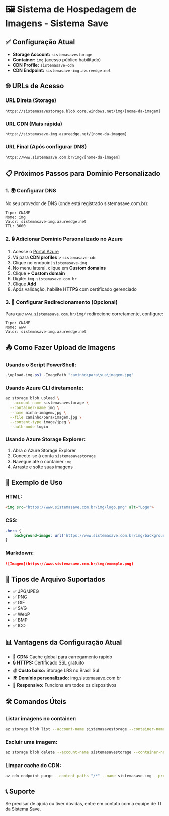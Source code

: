 # 🖼️ Sistema de Hospedagem de Imagens - Sistema Save

## ✅ **Configuração Atual**

- **Storage Account:** `sistemasavestorage`
- **Container:** `img` (acesso público habilitado)
- **CDN Profile:** `sistemasave-cdn`
- **CDN Endpoint:** `sistemasave-img.azureedge.net`

## 🌐 **URLs de Acesso**

### URL Direta (Storage)
```
https://sistemasavestorage.blob.core.windows.net/img/[nome-da-imagem]
```

### URL CDN (Mais rápida)
```
https://sistemasave-img.azureedge.net/[nome-da-imagem]
```

### URL Final (Após configurar DNS)
```
https://www.sistemasave.com.br/img/[nome-da-imagem]
```

## 📋 **Próximos Passos para Domínio Personalizado**

### 1. 🌍 Configurar DNS
No seu provedor de DNS (onde está registrado sistemasave.com.br):

```
Tipo: CNAME
Nome: img
Valor: sistemasave-img.azureedge.net
TTL: 3600
```

### 2. 🔒 Adicionar Domínio Personalizado no Azure

1. Acesse o [Portal Azure](https://portal.azure.com)
2. Vá para **CDN profiles** > `sistemasave-cdn`
3. Clique no endpoint `sistemasave-img`
4. No menu lateral, clique em **Custom domains**
5. Clique **+ Custom domain**
6. Digite: `img.sistemasave.com.br`
7. Clique **Add**
8. Após validação, habilite **HTTPS** com certificado gerenciado

### 3. 🔗 Configurar Redirecionamento (Opcional)

Para que `www.sistemasave.com.br/img/` redirecione corretamente, configure:

```
Tipo: CNAME  
Nome: www
Valor: sistemasave-img.azureedge.net
```

## 📤 **Como Fazer Upload de Imagens**

### Usando o Script PowerShell:
```powershell
.\upload-img.ps1 -ImagePath "caminho\para\sua\imagem.jpg"
```

### Usando Azure CLI diretamente:
```bash
az storage blob upload \
  --account-name sistemasavestorage \
  --container-name img \
  --name minha-imagem.jpg \
  --file caminho/para/imagem.jpg \
  --content-type image/jpeg \
  --auth-mode login
```

### Usando Azure Storage Explorer:
1. Abra o Azure Storage Explorer
2. Conecte-se à conta `sistemasavestorage`
3. Navegue até o container `img`
4. Arraste e solte suas imagens

## 🎯 **Exemplo de Uso**

### HTML:
```html
<img src="https://www.sistemasave.com.br/img/logo.png" alt="Logo">
```

### CSS:
```css
.hero {
    background-image: url('https://www.sistemasave.com.br/img/background.jpg');
}
```

### Markdown:
```markdown
![Imagem](https://www.sistemasave.com.br/img/exemplo.png)
```

## 🔧 **Tipos de Arquivo Suportados**

- ✅ JPG/JPEG
- ✅ PNG  
- ✅ GIF
- ✅ SVG
- ✅ WebP
- ✅ BMP
- ✅ ICO

## 📊 **Vantagens da Configuração Atual**

- 🚀 **CDN:** Cache global para carregamento rápido
- 🔒 **HTTPS:** Certificado SSL gratuito
- 💰 **Custo baixo:** Storage LRS no Brasil Sul
- 🌍 **Domínio personalizado:** img.sistemasave.com.br
- 📱 **Responsivo:** Funciona em todos os dispositivos

## 🛠️ **Comandos Úteis**

### Listar imagens no container:
```bash
az storage blob list --account-name sistemasavestorage --container-name img --auth-mode login --output table
```

### Excluir uma imagem:
```bash
az storage blob delete --account-name sistemasavestorage --container-name img --name nome-da-imagem.jpg --auth-mode login
```

### Limpar cache do CDN:
```bash
az cdn endpoint purge --content-paths "/*" --name sistemasave-img --profile-name sistemasave-cdn --resource-group RG-SAVE-STORAGE
```

## 📞 **Suporte**

Se precisar de ajuda ou tiver dúvidas, entre em contato com a equipe de TI da Sistema Save.
